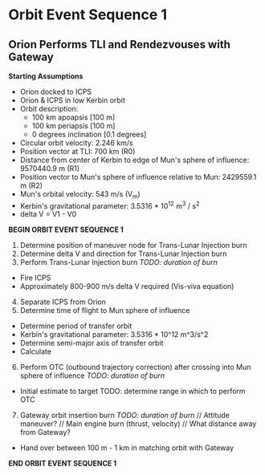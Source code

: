 # Orbit Event Sequence 1
## Orion Performs TLI and Rendezvouses with Gateway 

**Starting Assumptions**
- Orion docked to ICPS
- Orion & ICPS in low Kerbin orbit
- Orbit description:
  - 100 km apoapsis [100 m]
  - 100 km periapsis [100 m]
  - 0 degrees inclination [0.1 degrees]
- Circular orbit velocity: 2.246 km/s 
- Position vector at TLI: 700 km (R0)
- Distance from center of Kerbin to edge of Mun's sphere of influence: 9570440.9 m (R1)
- Position vector to Mun's sphere of influence relative to Mun: 2429559.1 m (R2)
- Mun's orbital velocity: 543 m/s (V<sub>m</sub>) 
- Kerbin's gravitational parameter: 3.5316 * 10<sup>12</sup> m<sup>3</sup> / s<sup>2</sup>
- delta V = V1 - V0



**BEGIN ORBIT EVENT SEQUENCE 1**

1. Determine position of maneuver node for Trans-Lunar Injection burn
2. Determine delta V and direction for Trans-Lunar Injection burn
3. Perform Trans-Lunar Injection burn
  *TODO: duration of burn*
  - Fire ICPS
  - Approximately 800-900 m/s delta V required (Vis-viva equation)
4. Separate ICPS from Orion
5. Determine time of flight to Mun sphere of influence
  - Determine period of transfer orbit
  - Kerbin's gravitational parameter: 3.5316 * 10^12 m^3/s^2
  - Determine semi-major axis of transfer orbit
  - Calculate 
6. Perform OTC (outbound trajectory correction) after crossing into Mun sphere of influence
  *TODO: duration of burn*
  - Initial estimate to target
  TODO: determine range in which to perform OTC
7. Gateway orbit insertion burn
  *TODO: duration of burn*
  // Attitude maneuver?
  // Main engine burn (thrust, velocity)
  // What distance away from Gateway?
  - Hand over between 100 m - 1 km in matching orbit with Gateway

**END ORBIT EVENT SEQUENCE 1**
